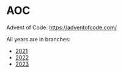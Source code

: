 # AOC

Advent of Code: https://adventofcode.com/

All years are in branches:

* [2021](https://github.com/andre-dasilva/aoc/tree/2021)
* [2022](https://github.com/andre-dasilva/aoc/tree/2022)
* [2023](https://github.com/andre-dasilva/aoc/tree/2022)

